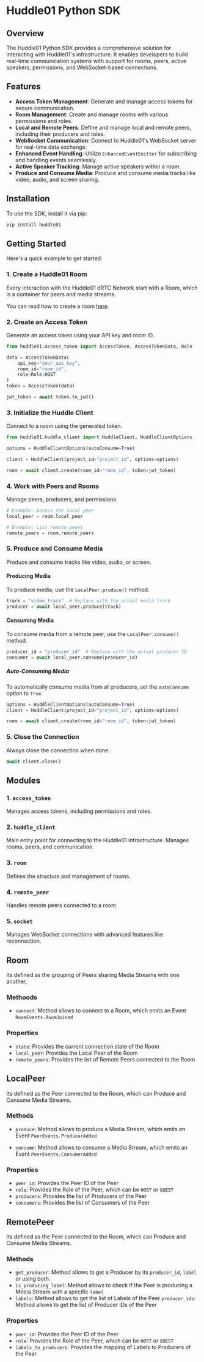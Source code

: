 
# Huddle01 Python SDK

## Overview

The Huddle01 Python SDK provides a comprehensive solution for interacting with Huddle01's infrastructure. It enables developers to build real-time communication systems with support for rooms, peers, active speakers, permissions, and WebSocket-based connections.

## Features

- **Access Token Management**: Generate and manage access tokens for secure communication.
- **Room Management**: Create and manage rooms with various permissions and roles.
- **Local and Remote Peers**: Define and manage local and remote peers, including their producers and roles.
- **WebSocket Communication**: Connect to Huddle01's WebSocket server for real-time data exchange.
- **Enhanced Event Handling**: Utilize `EnhancedEventEmitter` for subscribing and handling events seamlessly.
- **Active Speaker Tracking**: Manage active speakers within a room.
- **Produce and Consume Media**: Produce and consume media tracks like video, audio, and screen sharing.

## Installation

To use the SDK, install it via pip:

```bash
pip install huddle01
```

## Getting Started

Here's a quick example to get started:

### 1. Create a Huddle01 Room
Every interaction with the Huddle01 dRTC Network start with a Room, which is a container for peers and media streams.

You can read how to create a room [here](https://docs.huddle01.com/docs/apis/meeting-details/create-room).

### 2. Create an Access Token
Generate an access token using your API key and room ID.

```python
from huddle01.access_token import AccessToken, AccessTokenData, Role

data = AccessTokenData(
    api_key="your_api_key",
    room_id="room_id",
    role=Role.HOST
)
token = AccessToken(data)

jwt_token = await token.to_jwt()
```

### 3. Initialize the Huddle Client
Connect to a room using the generated token.

```python
from huddle01.huddle_client import HuddleClient, HuddleClientOptions

options = HuddleClientOptions(autoConsume=True)

client = HuddleClient(project_id="project_id", options=options)

room = await client.create(room_id="room_id", token=jwt_token)
```

### 4. Work with Peers and Rooms
Manage peers, producers, and permissions.

```python
# Example: Access the local peer
local_peer = room.local_peer

# Example: List remote peers
remote_peers = room.remote_peers
```

### 5. Produce and Consume Media
Produce and consume tracks like video, audio, or screen.

#### Producing Media
To produce media, use the `LocalPeer.produce()` method.

```python
track = "video_track"  # Replace with the actual media track
producer = await local_peer.produce(track)
```

#### Consuming Media
To consume media from a remote peer, use the `LocalPeer.consume()` method.

```python
producer_id = "producer_id"  # Replace with the actual producer ID
consumer = await local_peer.consume(producer_id)
```

##### Auto-Consuming Media
To automatically consume media from all producers, set the `autoConsume` option to `True`.

```python
options = HuddleClientOptions(autoConsume=True)
client = HuddleClient(project_id="project_id", options=options)

room = await client.create(room_id="room_id", token=jwt_token)
```

### 5. Close the Connection
Always close the connection when done.

```python
await client.close()
```

## Modules

### 1. `access_token`
Manages access tokens, including permissions and roles.

### 2. `huddle_client`
Main entry point for connecting to the Huddle01 infrastructure. Manages rooms, peers, and communication.

### 3. `room`
Defines the structure and management of rooms.

### 4. `remote_peer`
Handles remote peers connected to a room.

### 5. `socket`
Manages WebSocket connections with advanced features like reconnection.

## Room
Its defined as the grouping of Peers sharing Media Streams with one another,

### Methoods
- `connect`: Method allows to connect to a Room, which emits an Event `RoomEvents.RoomJoined`

### Properties
- `state`: Provides the current connection state of the Room
- `local_peer`: Provides the Local Peer of the Room
- `remote_peers`: Provides the list of Remote Peers connected to the Room


## LocalPeer
Its defined as the Peer connected to the Room, which can Produce and Consume Media Streams.

### Methods
- `produce`: Method allows to produce a Media Stream, which emits an Event `PeerEvents.ProducerAdded`

- `consume`: Method allows to consume a Media Stream, which emits an Event `PeerEvents.ConsumerAdded`

### Properties
- `peer_id`: Provides the Peer ID of the Peer
-  `role`: Provides the Role of the Peer, which can be `HOST` or `GUEST`
- `producers`: Provides the list of Producers of the Peer
- `consumers`: Provides the list of Consumers of the Peer

## RemotePeer
Its defined as the Peer connected to the Room, which can Produce and Consume Media Streams.

### Methods
- `get_producer`: Method allows to get a Producer by its `producer_id`, `label` or using both.
- `is_producing_label`: Method allows to check if the Peer is producing a Media Stream with a specific `label`
- `labels`: Method allows to get the list of Labels of the Peer
`producer_ids`: Method allows to get the list of Producer IDs of the Peer

### Properties
- `peer_id`: Provides the Peer ID of the Peer
- `role`: Provides the Role of the Peer, which can be `HOST` or `GUEST`
- `labels_to_producers`: Provides the mapping of Labels to Producers of the Peer

